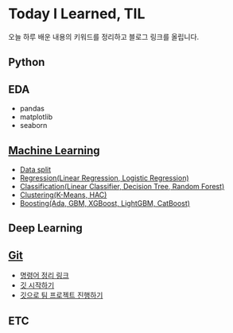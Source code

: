 # Today I Learned, TIL
오늘 하루 배운 내용의 키워드를 정리하고 블로그 링크를 올립니다.

## Python

## EDA

- pandas
- matplotlib
- seaborn

## [Machine Learning](https://github.com/LEEINSEO-0118/TIL/tree/main/Mahchine_learning)
* [Data split](https://github.com/LEEINSEO-0118/TIL/blob/main/Mahchine_learning/Data_split.md)
* [Regression(Linear Regression, Logistic Regression)](https://github.com/LEEINSEO-0118/TIL/blob/main/Mahchine_learning/Regression.md)
* [Classification(Linear Classifier, Decision Tree, Random Forest)](https://github.com/LEEINSEO-0118/TIL/blob/main/Mahchine_learning/Classification.md)
* [Clustering(K-Means, HAC)](https://github.com/LEEINSEO-0118/TIL/blob/main/Mahchine_learning/Clustering.md)
* [Boosting(Ada, GBM, XGBoost, LightGBM, CatBoost)](https://github.com/LEEINSEO-0118/TIL/blob/main/Mahchine_learning/Boosting.md)

## Deep Learning

## [Git](https://github.com/LEEINSEO-0118/TIL/tree/main/git)
- [명령어 정리 링크](https://medium.com/@dlstj1506/git-3bb137153028)
- [깃 시작하기](https://github.com/LEEINSEO-0118/TIL/blob/main/git/230915_git_%EC%8B%9C%EC%9E%91%ED%95%98%EA%B8%B0.md)
- [깃으로 팀 프로젝트 진행하기](https://github.com/LEEINSEO-0118/TIL/blob/main/git/git_teamproject.md)

## ETC

